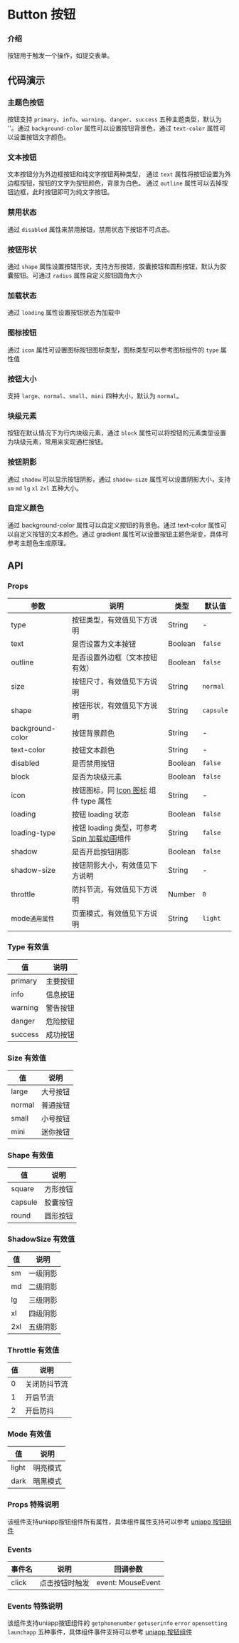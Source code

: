 # Button 按钮

### 介绍

按钮用于触发一个操作，如提交表单。

<!--@include: ./tips/introduce.md-->

<TipsIntroduce />

## 代码演示

### 主题色按钮

按钮支持 `primary`、`info`、`warning`、`danger`、`success` 五种主题类型，默认为 ''。通过 `background-color` 属性可以设置按钮背景色，通过 `text-color` 属性可以设置按钮文字颜色。

<show-code com-type="button" com-show-type="theme" />

### 文本按钮

文本按钮分为外边框按钮和纯文字按钮两种类型，
通过 `text` 属性将按钮设置为外边框按钮，按钮的文字为按钮颜色，背景为白色。
通过 `outline` 属性可以去掉按钮边框，此时按钮即可为纯文字按钮。

<show-code com-type="button" com-show-type="text" />

### 禁用状态

通过 `disabled` 属性来禁用按钮，禁用状态下按钮不可点击。

<show-code com-type="button" com-show-type="disabled" />

### 按钮形状

通过 `shape` 属性设置按钮形状，支持方形按钮，胶囊按钮和圆形按钮，默认为胶囊按钮。可通过 `radius` 属性自定义按钮圆角大小

<show-code com-type="button" com-show-type="shape" />

### 加载状态

通过 `loading` 属性设置按钮状态为加载中

<show-code com-type="button" com-show-type="loading" />

### 图标按钮

通过 `icon` 属性可设置图标按钮图标类型，图标类型可以参考图标组件的 `type` 属性值

<show-code com-type="button" com-show-type="icon" />

### 按钮大小

支持 `large`、`normal`、`small`、`mini` 四种大小，默认为 `normal`。

<show-code com-type="button" com-show-type="size" />

### 块级元素

按钮在默认情况下为行内块级元素，通过 `block` 属性可以将按钮的元素类型设置为块级元素，常用来实现通栏按钮。

<show-code com-type="button" com-show-type="block" />

### 按钮阴影

通过 `shadow` 可以显示按钮阴影，通过 `shadow-size` 属性可以设置阴影大小，支持 `sm` `md` `lg` `xl` `2xl` 五种大小。

<show-code com-type="button" com-show-type="shadow" />

### 自定义颜色

通过 background-color 属性可以自定义按钮的背景色。通过 text-color 属性可以自定义按钮的文本颜色。通过 gradient 属性可以设置按钮主题色渐变，具体可参考主题色生成原理。

<show-code com-type="button" com-show-type="custom-color" />

## API

### Props

| 参数 | 说明 | 类型 | 默认值
| --- | --- | --- | ---
| type | 按钮类型，有效值见下方说明 | String  | -
| text | 是否设置为文本按钮 | Boolean | `false`
| outline | 是否设置外边框（文本按钮有效）| Boolean | `false`
| size | 按钮尺寸，有效值见下方说明 | String | `normal`
| shape | 按钮形状，有效值见下方说明 | String  | `capsule`
| background-color | 按钮背景颜色 | String | -
| text-color | 按钮文本颜色 | String | -
| disabled | 是否禁用按钮 | Boolean | `false`
| block | 是否为块级元素 | Boolean | `false` 
| icon | 按钮图标，同 <a href="icon">Icon 图标</a> 组件 type 属性 | String | - 
| loading | 按钮 loading 状态 | Boolean | `false` 
| loading-type | 按钮 loading 类型，可参考 <a href="spin">Spin 加载动画</a>组件 |String | `false` 
| shadow | 是否开启按钮阴影 | Boolean | `false` 
| shadow-size | 按钮阴影大小，有效值见下方说明 | String | - 
| throttle | 防抖节流，有效值见下方说明 | Number | `0` 
| mode`通用属性` | 页面模式，有效值见下方说明 | String | `light` 

### Type 有效值
| 值 | 说明 |
| --- | --- 
| primary | 主要按钮
| info | 信息按钮
| warning | 警告按钮
| danger | 危险按钮
| success | 成功按钮

### Size 有效值
| 值 | 说明
| --- | ---
| large | 大号按钮
| normal | 普通按钮
| small | 小号按钮
| mini | 迷你按钮

### Shape 有效值
| 值 | 说明
| --- | --- 
| square | 方形按钮
| capsule | 胶囊按钮
| round | 圆形按钮

### ShadowSize 有效值
| 值 | 说明
| --- | ---
| sm | 一级阴影
| md | 二级阴影
| lg | 三级阴影
| xl | 四级阴影
| 2xl | 五级阴影

### Throttle 有效值
| 值 | 说明 |
| --- | --- 
| 0 | 关闭防抖节流 
| 1 | 开启节流 
| 2 | 开启防抖 

### Mode 有效值
| 值 | 说明 
|---|--- 
| light | 明亮模式 
| dark | 暗黑模式 

### Props 特殊说明

该组件支持uniapp按钮组件所有属性，具体组件属性支持可以参考 <a href="https://uniapp.dcloud.net.cn/component/button.html">uniapp 按钮组件</a>


### Events

| 事件名 | 说明 | 回调参数 
| --- | --- | --- 
| click | 点击按钮时触发 | event: MouseEvent 

### Events 特殊说明

该组件支持uniapp按钮组件的 `getphonenumber` `getuserinfo` `error` `opensetting` `launchapp` 五种事件，具体组件事件支持可以参考 <a href="https://uniapp.dcloud.net.cn/component/button.html#open-type-%E6%9C%89%E6%95%88%E5%80%BC">uniapp 按钮组件</a>
